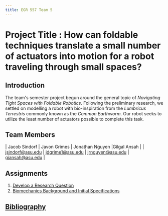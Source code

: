 ```yaml
---
title: EGR 557 Team 5
---
```


# Project Title : How can foldable techniques translate a small number of actuators into motion for a robot traveling through small spaces?

## Introduction
The team's semester project begun around the general topic of _Navigating Tight Spaces with Foldable Robotics_.
Following the preliminary research, we settled on modelling a robot with bio-inspiration from the _Lumbricus Terrestris_ commonly known as the _Common Earthworm_.
Our robot seeks to utilize the least number of actuators possible to complete this task.

## Team Members

| Jacob Sindorf | Javon Grimes | Jonathan Nguyen |Gilgal Ansah |
| <jsindorf@asu.edu> | <jdgrime1@asu.edu> | <jrnguyen@asu.edu> | <gjansah@asu.edu> |

## Assignments

1. [Develop a Research Question](/Assignment_1)
2. [Biomechanics Background and Initial Specifications](/Assignment_2)



## [Bibliography](/bibliography)
